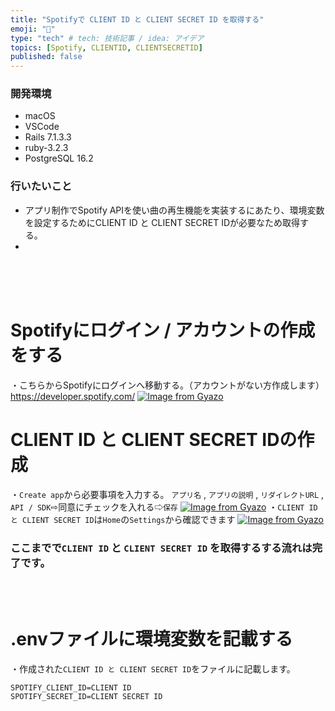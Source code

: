 ```yaml
---
title: "Spotifyで CLIENT ID と CLIENT SECRET ID を取得する"
emoji: "🤖"
type: "tech" # tech: 技術記事 / idea: アイデア
topics: [Spotify, CLIENTID, CLIENTSECRETID]
published: false
---
```

### 開発環境
- macOS
- VSCode
- Rails 7.1.3.3
- ruby-3.2.3
- PostgreSQL 16.2

### 行いたいこと
- アプリ制作でSpotify APIを使い曲の再生機能を実装するにあたり、環境変数を設定するためにCLIENT ID と CLIENT SECRET IDが必要なため取得する。
- 
<br>
<br>
<br>

# Spotifyにログイン / アカウントの作成をする
・こちらからSpotifyにログインへ移動する。（アカウントがない方作成します）
https://developer.spotify.com/
[![Image from Gyazo](https://i.gyazo.com/da5ef27d0407a1b84f9069127d6cc4c7.png)](https://gyazo.com/da5ef27d0407a1b84f9069127d6cc4c7)


# CLIENT ID と CLIENT SECRET IDの作成
・`Create app`から必要事項を入力する。
`アプリ名` , `アプリの説明` , `リダイレクトURL` , `API / SDK`⇨同意にチェックを入れる⇨`保存`
[![Image from Gyazo](https://i.gyazo.com/09b0afc8e0cb50b1ee6e09f0c105de87.png)](https://gyazo.com/09b0afc8e0cb50b1ee6e09f0c105de87)
・`CLIENT ID と CLIENT SECRET ID`は`Home`の`Settings`から確認できます
[![Image from Gyazo](https://i.gyazo.com/79dedbb3442822d42e9ac49391cfa5d4.png)](https://gyazo.com/79dedbb3442822d42e9ac49391cfa5d4)
### ここまでで`CLIENT ID` と `CLIENT SECRET ID` を取得するする流れは完了です。
<br>
<br>

# .envファイルに環境変数を記載する
・作成された`CLIENT ID と CLIENT SECRET ID`をファイルに記載します。
```
SPOTIFY_CLIENT_ID=CLIENT ID
SPOTIFY_SECRET_ID=CLIENT SECRET ID
```


<br>
<br>
<br>